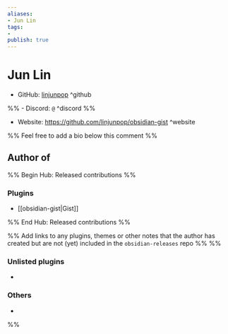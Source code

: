 ```yaml
---
aliases:
- Jun Lin
tags: 
- 
publish: true
---
```


# Jun Lin

- GitHub: [linjunpop](https://github.com/linjunpop/) ^github

%% - Discord: `@` ^discord %%

- Website: <https://github.com/linjunpop/obsidian-gist> ^website

<!-- - [[Publish sites|Publish site]]: ^publish -->

%% Feel free to add a bio below this comment %%


## Author of

%% Begin Hub: Released contributions %%
### Plugins
- [[obsidian-gist|Gist]]

%% End Hub: Released contributions %%

%% Add links to any plugins, themes or other notes that the author has created but are not (yet) included in the `obsidian-releases` repo %%
%%
### Unlisted plugins

- 

### Others

- 
%%

<!--
## Sponsor this author

- [[GitHub sponsors]]: [Sponsor @linjunpop on GitHub Sponsors](https://github.com/sponsors/linjunpop) ^github-sponsor
- [[Buy me a coffee]]: ^buy-me-a-coffee
- [[PayPal]]: ^paypal
- [[Patreon]]: ^patreon

-->

<!--
## Follow this author

- [[YouTube Channels|On YouTube]]: ^youtube
- Twitter: ^twitter
- ...
-->